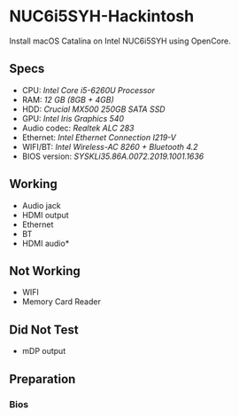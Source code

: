 # NUC6i5SYH-Hackintosh
Install macOS Catalina on Intel NUC6i5SYH using OpenCore.

## Specs
- CPU: *Intel Core i5-6260U Processor*
- RAM: *12 GB (8GB + 4GB)*
- HDD: *Crucial MX500 250GB SATA SSD*
- GPU: *Intel Iris Graphics 540*
- Audio codec: *Realtek ALC 283*
- Ethernet: *Intel Ethernet Connection I219-V*
- WIFI/BT: *Intel Wireless-AC 8260 + Bluetooth 4.2*
- BIOS version: *SYSKLi35.86A.0072.2019.1001.1636*

## Working
- Audio jack
- HDMI output
- Ethernet
- BT
- HDMI audio*
## Not Working
- WIFI
- Memory Card Reader
## Did Not Test
- mDP output

## Preparation
### Bios
